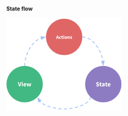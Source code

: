 #### State flow


<img alt="State flow" width="60%" src="slides/vuex/images/state-flow.png">


<aside class="notes">
</aside>
